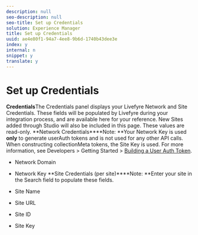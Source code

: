 ```yaml
---
description: null
seo-description: null
seo-title: Set up Credentials
solution: Experience Manager
title: Set up Credentials
uuid: ae4e80f1-94a7-4ee8-9b6d-1740b43dee3e
index: y
internal: n
snippet: y
translate: y
---
```


# Set up Credentials

**Credentials**The Credentials panel displays your Livefyre Network and Site Credentials. These fields will be populated by Livefyre during your integration process, and are available here for your reference. New Sites added through Studio will also be included in this page. These values are read-only.
**Network Credentials****Note: **Your Network Key is used **only** to generate userAuth tokens and is not used for any other API calls. When constructing collectionMeta tokens, the Site Key is used. For more information, see Developers &gt; Getting Started &gt; [ Building a User Auth Token](https://answers.livefyre.com/developers/getting-started/tokens/auth/).

* Network Domain
* Network Key
**Site Credentials (per site)****Note: **Enter your site in the Search field to populate these fields.

* Site Name
* Site URL
* Site ID
* Site Key
